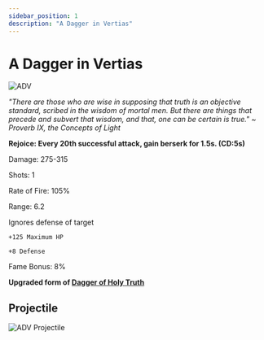 ```yaml
---
sidebar_position: 1
description: "A Dagger in Vertias"
---
```


# A Dagger in Vertias

![ADV](https://vwiki.valorserver.com/api/item/picture/a%20dagger%20in%20veritas)

<i>"There are those who are wise in supposing that truth is an objective standard, scribed in the wisdom of mortal men. But there are things that precede and subvert that wisdom, and that, one can be certain is true." ~ Proverb IX, the Concepts of Light</i>

**Rejoice: Every 20th successful attack, gain berserk for 1.5s. (CD:5s)**

Damage: 275-315

Shots: 1

Rate of Fire: 105%

Range: 6.2

Ignores defense of target

    +125 Maximum HP
    
    +8 Defense
        
Fame Bonus: 8%

**Upgraded form of [Dagger of Holy Truth](https://wiki.valorserver.com/docs/items/weapons/daggers/fabled/dagger_of_holy_truth)**

## Projectile

![ADV Projectile](https://cdn.discordapp.com/attachments/1160376179996496013/1170827261075783812/veritas.gif)
